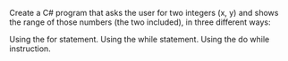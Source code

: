 Create a C# program that asks the user for two integers (x, y) and shows the range of those numbers (the two included), in three different ways:

Using the for statement.
Using the while statement.
Using the do while instruction.